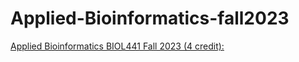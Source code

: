 # Applied-Bioinformatics-fall2023
 

[Applied Bioinformatics BIOL441 Fall 2023 (4 credit):](https://pawar1550.wixsite.com/claflin-courses/copy-of-applied-bioinformatics-biol44)
